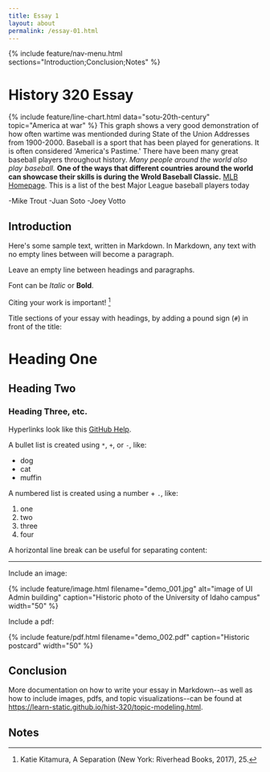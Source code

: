 ```yaml
---
title: Essay 1 
layout: about
permalink: /essay-01.html
---
```


{% include feature/nav-menu.html sections="Introduction;Conclusion;Notes" %}

# History 320 Essay

{% include feature/line-chart.html data="sotu-20th-century" topic="America at war" %} 
This graph shows a very good demonstration of how often wartime was mentionded during State of the Union Addresses from 1900-2000.
Baseball is a sport that has been played for generations. It is often considered 'America's Pastime.' There have been many great baseball players throughout history.
*Many people around the world also play baseball.* **One of the ways that different countries around the world can showcase their skills is during the Wrold Baseball Classic.** [MLB Homepage](https://www.mlb.com/). 
This is a list of the best Major League baseball players today

-Mike Trout
-Juan Soto
-Joey Votto

## Introduction

Here's some sample text, written in Markdown.
In Markdown, any text with no empty lines between will become a paragraph.

Leave an empty line between headings and paragraphs.

Font can be *Italic* or **Bold**.

Citing your work is important! [^1]

Title sections of your essay with headings, by adding a pound sign (`#`) in front of the title:

# Heading One

## Heading Two

### Heading Three, etc.

Hyperlinks look like this [GitHub Help](https://help.github.com/).

A bullet list is created using `*`, `+`, or `-`, like:

- dog
- cat
- muffin

A numbered list is created using a number + `.`, like:

1. one
2. two
6. three
2. four

A horizontal line break can be useful for separating content:

----

Include an image:

{% include feature/image.html filename="demo_001.jpg" alt="image of UI Admin building" caption="Historic photo of the University of Idaho campus" width="50" %}

Include a pdf:

{% include feature/pdf.html filename="demo_002.pdf" caption="Historic postcard" width="50" %}

## Conclusion

More documentation on how to write your essay in Markdown--as well as how to include images, pdfs, and topic visualizations--can be found at <https://learn-static.github.io/hist-320/topic-modeling.html>.

## Notes

[^1]: Katie Kitamura, A Separation (New York: Riverhead Books, 2017), 25.
